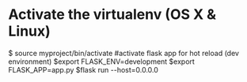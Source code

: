 # Activate the virtualenv (OS X & Linux)
$ source myproject/bin/activate
#activate flask app for hot reload (dev environment)
$export FLASK_ENV=development 
$export FLASK_APP=app.py
$flask run --host=0.0.0.0
